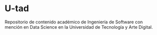 # U-tad
Repositorio de contenido académico de Ingeniería de Software con mención en Data Science en la Universidad de Tecnología y Arte Digital.
